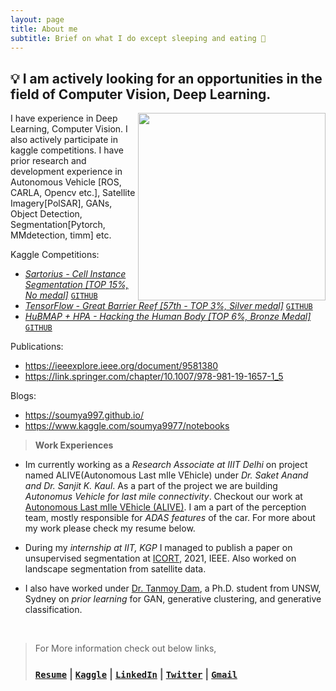 ```yaml
---
layout: page
title: About me
subtitle: Brief on what I do except sleeping and eating 🤖
---
```


## **💡 I am actively looking for an opportunities in the field of Computer Vision, Deep Learning.**


<img src="https://user-images.githubusercontent.com/54326088/224429766-55d5edd0-8a23-431f-b66e-d0084ff15dfa.jpg" width="300px" align="right">
 
I have experience in Deep Learning, Computer Vision. I also actively participate in kaggle competitions. I have prior research and development experience in Autonomous Vehicle [ROS, CARLA, Opencv etc.], Satellite Imagery[PolSAR], GANs, Object Detection, Segmentation[Pytorch, MMdetection, timm] etc.  

Kaggle Competitions: 
-   [*Sartorius - Cell Instance Segmentation [TOP 15%, No medal]*](https://www.kaggle.com/c/sartorius-cell-instance-segmentation/leaderboard) [`GITHUB`](https://github.com/soumya997/kaggle-Sartorius-Experimentations)
-   [*TensorFlow - Great Barrier Reef [57th - TOP 3%, Silver medal]*](https://www.kaggle.com/c/tensorflow-great-barrier-reef/leaderboard) [`GITHUB`](https://github.com/soumya997/kaggle-GBR-Experimentations)
-   [*HuBMAP + HPA - Hacking the Human Body [TOP 6%, Bronze Medal]*](https://www.kaggle.com/competitions/hubmap-organ-segmentation/leaderboard) [`GITHUB`](https://github.com/soumya997/HPA-HuBMAP-kaggle-solution)

Publications:
-   https://ieeexplore.ieee.org/document/9581380
-   https://link.springer.com/chapter/10.1007/978-981-19-1657-1_5

Blogs:
-   https://soumya997.github.io/
-  https://www.kaggle.com/soumya9977/notebooks


> **Work Experiences**

- Im currently working as a *Research Associate at IIIT Delhi* on project named ALIVE(Autonomous Last mIle VEhicle) under *Dr. Saket Anand and Dr. Sanjit K. Kaul*. As a part of the project we are building *Autonomus Vehicle for last mile connectivity*. Checkout our work at [Autonomous Last mIle VEhicle (ALIVE)](https://sites.google.com/iiitd.ac.in/iiitd-alive/home). I am a part of the perception team, mostly responsible for *ADAS features* of the car. For more about my work please check my resume below.


- During my *internship at IIT, KGP* I managed to publish a paper on unsupervised segmentation at [ICORT](https://www.drdo.gov.in/icort-21), 2021, IEEE. Also worked on landscape segmentation from satellite data.

- I also have worked under [Dr. Tanmoy Dam](https://www.linkedin.com/in/tanmoy-dam-190ba534/), a Ph.D. student from UNSW, Sydney on *prior learning* for GAN, generative clustering, and generative classification. 

<br>

> For More information check out below links, 
> ### [`Resume`]([https://drive.google.com/file/d/1eRBboyIS5cMiPVHDv4FBc0coQzCGNghu/view?usp=sharing](https://www.linkedin.com/in/soumyadip-sarkar/overlay/1635524313641/single-media-viewer/?profileId=ACoAACth46cBAU8TacDiZzI33vkrAehTUoHLQgU)) |  [`Kaggle`](https://www.kaggle.com/soumya9977)  |  [`LinkedIn`](https://www.linkedin.com/in/soumyadip-sarkar/)  |  [`Twitter`](https://twitter.com/somuSan_)  | [`Gmail`](mailto:soumya997.sarkar@gmail.com)
